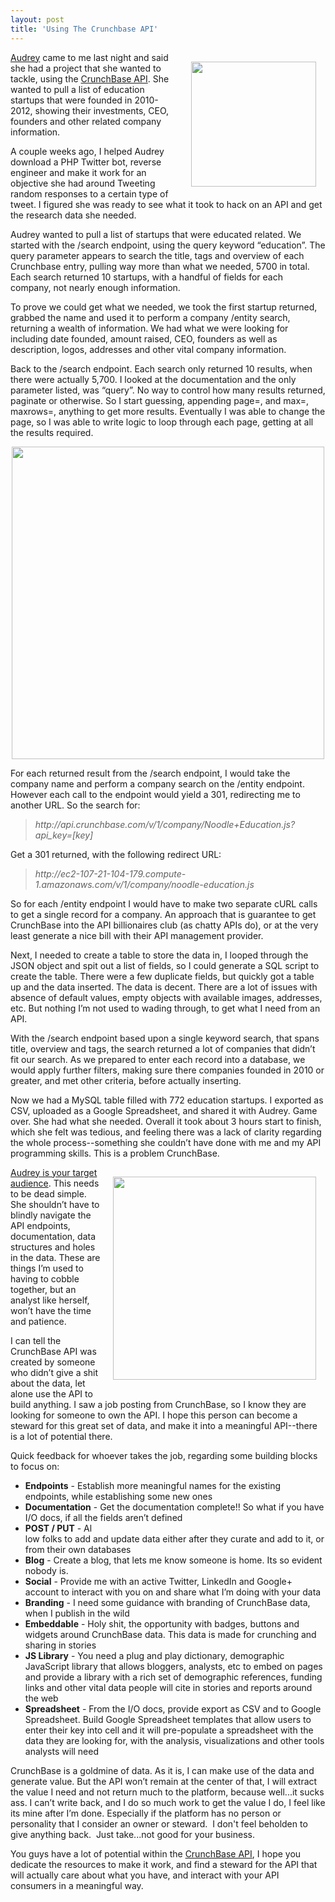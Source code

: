 ```yaml
---
layout: post
title: 'Using The Crunchbase API'
---
```

<p><a href="http://developer.crunchbase.com/" target="_blank"><img style="padding: 15px;" src="https://s3.amazonaws.com/kinlane-productions/api-evangelist/crunchbase/crunchbase-logo.png" alt="" width="200" align="right" /></a></p>
<p><a href="http://hackeducation.com/">Audrey</a> came to me last night and said she had a project that she wanted to tackle, using the <a href="http://developer.crunchbase.com/">CrunchBase API</a>.  She wanted to pull a list of education startups that were founded in 2010-2012, showing their investments, CEO, founders and other related company information.</p>
<p>A couple weeks ago, I helped Audrey download a PHP Twitter bot, reverse engineer and make it work for an objective she had around Tweeting random responses to a certain type of tweet.  I figured she was ready to see what it took to hack on an API and get the research data she needed.</p>
<p>Audrey wanted to pull a list of startups that were educated related.  We started with the /search endpoint, using the query keyword &ldquo;education&rdquo;.   The query parameter appears to search the title, tags and overview of each Crunchbase entry, pulling way more than what we needed, 5700 in total.  Each search returned 10 startups, with a handful of fields for each company, not nearly enough information.</p>
<p>To prove we could get what we needed, we took the first startup returned, grabbed the name and used it to perform a company /entity search, returning a wealth of information.  We had what we were looking for including date founded, amount raised, CEO, founders as well as description, logos, addresses and other vital company information.</p>
<p>Back to the /search endpoint.  Each search only returned 10 results, when there were actually 5,700.  I looked at the documentation and the only parameter listed, was &ldquo;query&rdquo;.  No way to control how many results returned, paginate or otherwise.  So I start guessing, appending page=, and max=, maxrows=, anything to get more results.  Eventually I was able to change the page, so I was able to write logic to loop through each page, getting at all the results required.</p>
<p><img style="display: block; margin-left: auto; margin-right: auto;" src="https://s3.amazonaws.com/kinlane-productions/api-evangelist/crunchbase/crunchbase-search-endpoint.png" alt="" width="500" /></p>
<p>For each returned result from the /search endpoint, I would take the company name and perform a company search on the /entity endpoint.  However each call to the endpoint would yield a 301, redirecting me to another URL.  So the search for:</p>
<blockquote><em>http://api.crunchbase.com/v/1/company/Noodle+Education.js?api_key=[key]</em></blockquote>
<p>Get a 301 returned, with the following redirect URL:</p>
<blockquote><em>http://ec2-107-21-104-179.compute-1.amazonaws.com/v/1/company/noodle-education.js</em></blockquote>
<p>So for each /entity endpoint I would have to make two separate cURL calls to get a single record for a company.  An approach that is guarantee to get CrunchBase into the API billionaires club (as chatty APIs do), or at the very least generate a nice bill with their API management provider.</p>
<p>Next, I needed to create a table to store the data in, I looped through the JSON object and spit out a list of fields, so I could generate a SQL script to create the table.  There were a few duplicate fields, but quickly got a table up and the data inserted.  The data is decent.  There are a lot of issues with absence of default values, empty objects with available images, addresses, etc.  But nothing I&rsquo;m not used to wading through, to get what I need from an API.</p>
<p>With the /search endpoint based upon a single keyword search, that spans title, overview and tags, the search returned a lot of companies that didn&rsquo;t fit our search.  As we prepared to enter each record into a database, we would apply further filters, making sure there companies founded in 2010 or greater, and met other criteria, before actually inserting.</p>
<p>Now we had a MySQL table filled with 772 education startups.  I exported as CSV, uploaded as a Google Spreadsheet, and shared it with Audrey.  Game over.  She had what she needed.  Overall it took about 3 hours start to finish, which she felt was tedious, and feeling there was a lack of clarity regarding the whole process--something she couldn&rsquo;t have done with me and my API programming skills.  This is a problem CrunchBase.</p>
<p><a href="http://developer.crunchbase.com/" target="_blank"><img style="padding: 15px;" src="https://s3.amazonaws.com/kinlane-productions/api-evangelist/crunchbase/startup-ecosystem-visualization.png" alt="" width="325" align="right" /></a></p>
<p><span style="text-decoration: underline;">Audrey is your target audience</span>.  This needs to be dead simple.  She shouldn&rsquo;t have to blindly navigate the API endpoints, documentation, data structures and holes in the data.  These are things I&rsquo;m used to having to cobble together, but an analyst like herself, won&rsquo;t have the time and patience.</p>
<p>I can tell the CrunchBase API was created by someone who didn&rsquo;t give a shit about the data, let alone use the API to build anything.  I saw a job posting from CrunchBase, so I know they are looking for someone to own the API.  I hope this person can become a steward for this great set of data, and make it into a meaningful API--there is a lot of potential there.</p>
<p>Quick feedback for whoever takes the job, regarding some building blocks to focus on:</p>
<ul class="mainlist">
<li><strong>Endpoints</strong> - Establish more meaningful names for the existing endpoints, while establishing some new ones</li>
<li><strong>Documentation</strong> - Get the documentation complete!!  So what if you have I/O docs, if all the fields aren&rsquo;t defined</li>
<li><strong>POST / PUT</strong> - Al</li>
low folks to add and update data either after they curate and add to it, or from their own databases
<li><strong>Blog</strong> - Create a blog, that lets me know someone is home.  Its so evident nobody is. </li>
<li><strong>Social</strong> - Provide me with an active Twitter, LinkedIn and Google+ account to interact with you on and share what I&rsquo;m doing with your data</li>
<li><strong>Branding</strong> - I need some guidance with branding of CrunchBase data, when I publish in the wild</li>
<li><strong>Embeddable</strong> - Holy shit, the opportunity with badges, buttons and widgets around CrunchBase data.  This data is made for crunching and sharing in stories</li>
<li><strong>JS Library</strong> - You need a plug and play dictionary, demographic JavaScript library that allows bloggers, analysts, etc to embed on pages and provide a library with a rich set of demographic references, funding links and other vital data people will cite in stories and reports around the web</li>
<li><strong>Spreadsheet</strong> - From the I/O docs, provide export as CSV and to Google Spreadsheet.  Build Google Spreadsheet templates that allow users to enter their key into cell and it will pre-populate a spreadsheet with the data they are looking for, with the analysis, visualizations and other tools analysts will need</li>
</ul>
<p>CrunchBase is a goldmine of data.  As it is, I can make use of the data and generate value.  But the API won&rsquo;t remain at the center of that, I will extract the value I need and not return much to the platform, because well...it sucks ass.  I can&rsquo;t write back, and I do so much work to get the value I do, I feel like its mine after I&rsquo;m done. Especially if the platform has no person or personality that I consider an owner or steward. &nbsp;I don't feel beholden to give anything back. &nbsp;Just take...not good for your business.</p>
<p>You guys have a lot of potential within the <a href="http://developer.crunchbase.com/io-docs">CrunchBase API</a>, I hope you dedicate the resources to make it work, and find a steward for the API that will actually care about what you have, and interact with your API consumers in a meaningful way.</p>